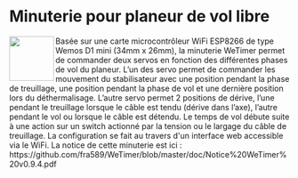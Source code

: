 # Minuterie pour planeur de vol libre
<img align="left" width="80" height="80" src="https://github.com/fra589/WeTimer/blob/master/doc/images/WeTimer_logo.svg">
Basée sur une carte microcontrôleur WiFi ESP8266 de type Wemos D1 mini (34mm x 26mm), la minuterie WeTimer permet de commander deux servos en fonction des différentes phases de vol du planeur.
L’un des servo permet de commander les mouvement du stabilisateur avec une position pendant la phase de treuillage, une position pendant la phase de vol et une dernière position lors du déthermalisage. L’autre servo permet 2 positions de dérive, l’une pendant le treuillage lorsque le câble est tendu (dérive dans l’axe), l’autre pendant le vol ou lorsque le câble est détendu. Le temps de vol débute suite à une action sur un switch actionné par la tension ou le largage du câble de
treuillage.
La configuration se fait au travers d'un interface web accessible via le WiFi.
La notice de cette minuterie est ici : https://github.com/fra589/WeTimer/blob/master/doc/Notice%20WeTimer%20v0.9.4.pdf
